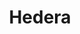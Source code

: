 ---
blog: https://medium.com/hashgraph
codehost: https://github.com/hashgraph
facebook: https://facebook.com/hashgraph
linkedin: https://linkedin.com/company/hashgraph
logohandle: hedera
sort: hedera
title: Hedera
twitter: https://x.com/hashgraph
website: https://www.hedera.com/
youtube: https://youtube.com/c/HederaHashgraph
---